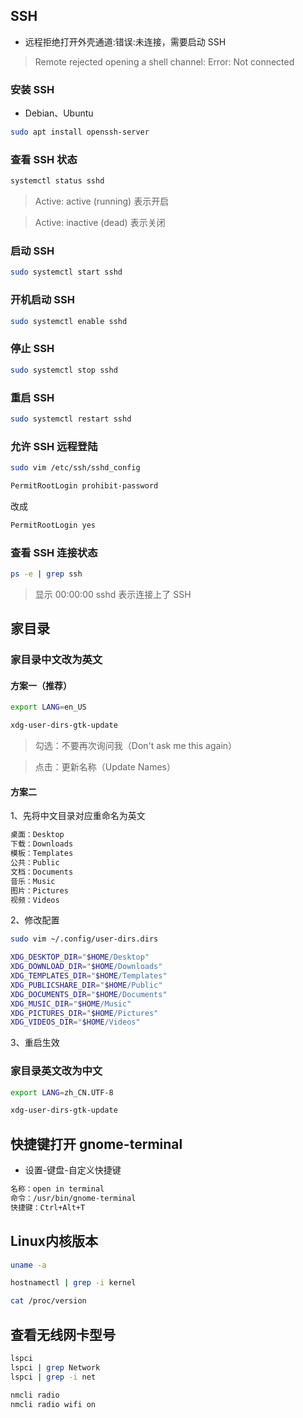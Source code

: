 ## SSH

- 远程拒绝打开外壳通道:错误:未连接，需要启动 SSH

> Remote rejected opening a shell channel: Error: Not connected

### 安装 SSH

- Debian、Ubuntu

```sh
sudo apt install openssh-server
```

### 查看 SSH 状态

```sh
systemctl status sshd
```

> Active: active (running) 表示开启

> Active: inactive (dead) 表示关闭

### 启动 SSH

```sh
sudo systemctl start sshd
```

### 开机启动 SSH

```sh
sudo systemctl enable sshd
```

### 停止 SSH

```sh
sudo systemctl stop sshd
```

### 重启 SSH

```sh
sudo systemctl restart sshd
```

### 允许 SSH 远程登陆

```sh
sudo vim /etc/ssh/sshd_config
```

```sh
PermitRootLogin prohibit-password
```

改成

```sh
PermitRootLogin yes
```

### 查看 SSH 连接状态

```sh
ps -e | grep ssh
```

> 显示 00:00:00 sshd 表示连接上了 SSH

## 家目录

### 家目录中文改为英文

#### 方案一（推荐）

```sh
export LANG=en_US
```

```sh
xdg-user-dirs-gtk-update
```

> 勾选：不要再次询问我（Don't ask me this again）

> 点击：更新名称（Update Names）

#### 方案二

1、先将中文目录对应重命名为英文

```sh
桌面：Desktop
下载：Downloads
模板：Templates
公共：Public
文档：Documents
音乐：Music
图片：Pictures
视频：Videos
```

2、修改配置

```sh
sudo vim ~/.config/user-dirs.dirs
```

```sh
XDG_DESKTOP_DIR="$HOME/Desktop"
XDG_DOWNLOAD_DIR="$HOME/Downloads"
XDG_TEMPLATES_DIR="$HOME/Templates"
XDG_PUBLICSHARE_DIR="$HOME/Public"
XDG_DOCUMENTS_DIR="$HOME/Documents"
XDG_MUSIC_DIR="$HOME/Music"
XDG_PICTURES_DIR="$HOME/Pictures"
XDG_VIDEOS_DIR="$HOME/Videos"
```

3、重启生效

### 家目录英文改为中文

```sh
export LANG=zh_CN.UTF-8
```

```sh
xdg-user-dirs-gtk-update
```

## 快捷键打开 gnome-terminal

- 设置-键盘-自定义快捷键

```sh
名称：open in terminal
命令：/usr/bin/gnome-terminal
快捷键：Ctrl+Alt+T
```

## Linux内核版本

```sh
uname -a
```

```sh
hostnamectl | grep -i kernel
```

```sh
cat /proc/version
```

## 查看无线网卡型号

```sh
lspci
lspci | grep Network
lspci | grep -i net
```

```sh
nmcli radio
nmcli radio wifi on
```
